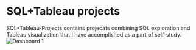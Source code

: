 # SQL+Tableau projects
SQL+Tableau-Projects contains projecats combining SQL exploration and Tableau visualization that I have accomplished as a part of self-study. 
![Dashboard 1](https://user-images.githubusercontent.com/109743740/182221846-e081e9df-71b0-47b9-ab67-6e062f381cbf.png)
